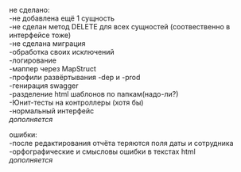 не сделано:
<br />-не добавлена ещё 1 сущность
<br />-не сделан метод DELETE для всех сущностей (соотвественно в интерфейсе тоже)
<br />-не сделана миграция
<br />-обработка своих исключений
<br />-логирование
<br />-маппер через MapStruct
<br />-профили развёртывания -dep и -prod
<br />-генирация swagger
<br />-разделение html шаблонов по папкам(надо-ли?)
<br />-Юнит-тесты на контроллеры (хотя бы)
<br />-нормальный интерфейс
<br />*дополняется*



ошибки:
<br />-после редактирования отчёта теряются поля даты и сотрудника
<br />-орфографические и смысловы ошибки в текстах html
<br />*дополняется*
